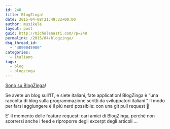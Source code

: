 ```yaml
---
id: 248
title: BlogZinga!
date: 2015-04-08T21:49:22+00:00
author: musikele
layout: post
guid: http://michelenasti.com/?p=248
permalink: /2015/04/blogzinga/
dsq_thread_id:
  - "4090045980"
categories:
  - Italiano
tags:
  - blog
  - blogzinga
---
```

[Sono su BlogZinga](http://www.blogzinga.it/#!/home)!

Se avete un blog sull'IT, e siete italiani, fate application! BlogZinga è &#8220;una raccolta di blog sulla programmazione scritti da sviluppatori italiani.&#8221; Il modo per farsi aggiungere è il più nerd possibile: con una git pull request 🙂

E' il momento delle feature request: cari amici di BlogZinga, perchè non scorrersi anche i feed e riproporre degli excerpt degli articoli ...